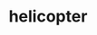 ---
layout: smileys&emotion
title: helicopter
emoji: helicopter
permalink: 🚁.html
image: assets/img/3moji/helicopter.png
---